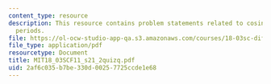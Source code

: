 ```yaml
---
content_type: resource
description: This resource contains problem statements related to cosines with common
  periods.
file: https://ol-ocw-studio-app-qa.s3.amazonaws.com/courses/18-03sc-differential-equations-fall-2011/2af6c035b7be330d00257725ccde1e68_MIT18_03SCF11_s21_2quizq.pdf
file_type: application/pdf
resourcetype: Document
title: MIT18_03SCF11_s21_2quizq.pdf
uid: 2af6c035-b7be-330d-0025-7725ccde1e68
---
```

